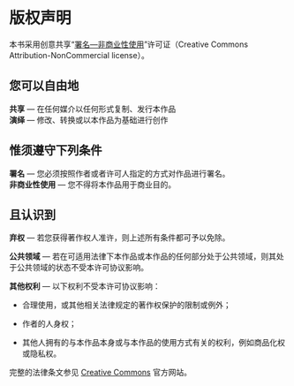 # 版权声明

本书采用创意共享“[署名—非商业性使用](https://creativecommons.org/licenses/by-nc/3.0/deed.zh)”许可证（Creative Commons Attribution-NonCommercial license）。

## 您可以自由地

**共享** — 在任何媒介以任何形式复制、发行本作品  
**演绎** — 修改、转换或以本作品为基础进行创作

## 惟须遵守下列条件
**署名** — 您必须按照作者或者许可人指定的方式对作品进行署名。  
**非商业性使用** — 您不得将本作品用于商业目的。

## 且认识到
**弃权** — 若您获得著作权人准许，则上述所有条件都可予以免除。

**公共领域** — 若在可适用法律下本作品或本作品的任何部分处于公共领域，则其处于公共领域的状态不受本许可协议影响。

**其他权利** — 以下权利不受本许可协议影响：

* 合理使用，或其他相关法律规定的著作权保护的限制或例外；

* 作者的人身权；

* 其他人拥有的与本作品本身或与本作品的使用方式有关的权利，例如商品化权或隐私权。

完整的法律条文参见 [Creative Commons](http://creativecommons.org/licenses/by-nc/3.0/legalcode) 官方网站。
